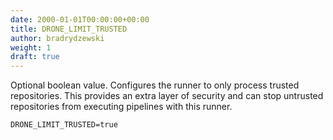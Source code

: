 ```yaml
---
date: 2000-01-01T00:00:00+00:00
title: DRONE_LIMIT_TRUSTED
author: bradrydzewski
weight: 1
draft: true
---
```


Optional boolean value. Configures the runner to only process trusted repositories. This provides an extra layer of security and can stop untrusted repositories from executing pipelines with this runner.

```
DRONE_LIMIT_TRUSTED=true
```